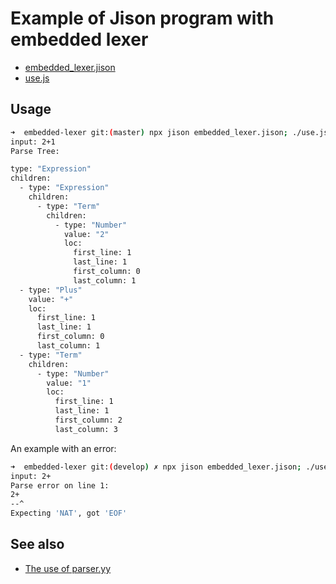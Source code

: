 # Example of Jison program with embedded lexer

* [embedded_lexer.jison](embedded_lexer.jison)
* [use.js](use.js)

## Usage

```bash
➜  embedded-lexer git:(master) npx jison embedded_lexer.jison; ./use.js 2+1  
input: 2+1
Parse Tree:

type: "Expression"
children:
  - type: "Expression"
    children:
      - type: "Term"
        children:
          - type: "Number"
            value: "2"
            loc:
              first_line: 1
              last_line: 1
              first_column: 0
              last_column: 1
  - type: "Plus"
    value: "+"
    loc:
      first_line: 1
      last_line: 1
      first_column: 0
      last_column: 1
  - type: "Term"
    children:
      - type: "Number"
        value: "1"
        loc:
          first_line: 1
          last_line: 1
          first_column: 2
          last_column: 3
```

An example with an error:

```bash
➜  embedded-lexer git:(develop) ✗ npx jison embedded_lexer.jison; ./use.js 2+
input: 2+
Parse error on line 1:
2+
--^
Expecting 'NAT', got 'EOF'
```


## See also

* [The use of parser.yy](https://github.com/ULL-ESIT-PL/hello-jison/blob/master/minus/README.md#parseryy)
